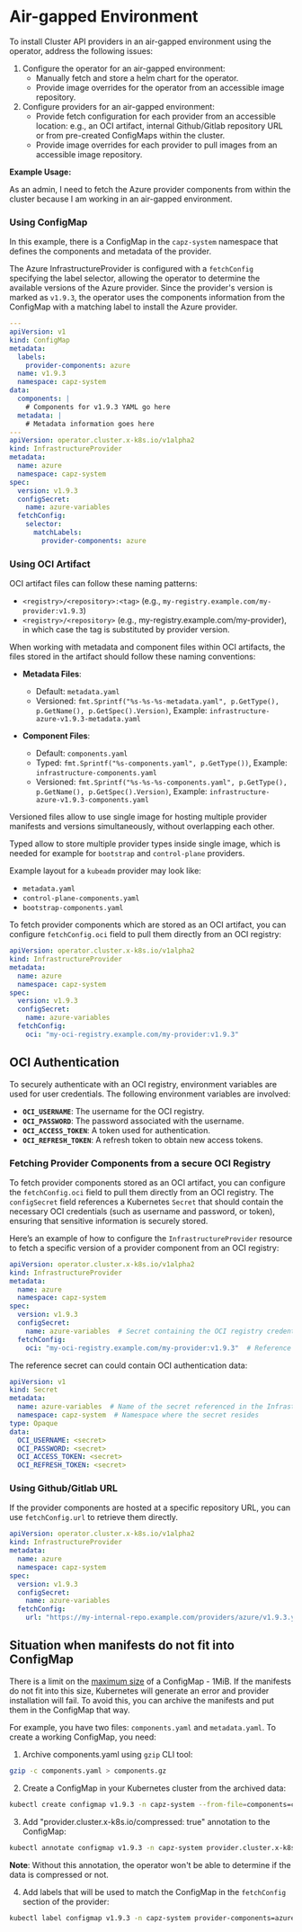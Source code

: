 # Air-gapped Environment

To install Cluster API providers in an air-gapped environment using the operator, address the following issues:

1. Configure the operator for an air-gapped environment:
   - Manually fetch and store a helm chart for the operator.
   - Provide image overrides for the operator from an accessible image repository.
2. Configure providers for an air-gapped environment:
   - Provide fetch configuration for each provider from an accessible location: e.g., an OCI artifact, internal Github/Gitlab repository URL or from pre-created ConfigMaps within the cluster.
   - Provide image overrides for each provider to pull images from an accessible image repository.

**Example Usage:**

As an admin, I need to fetch the Azure provider components from within the cluster because I am working in an air-gapped environment.

### Using ConfigMap

In this example, there is a ConfigMap in the `capz-system` namespace that defines the components and metadata of the provider.

The Azure InfrastructureProvider is configured with a `fetchConfig` specifying the label selector, allowing the operator to determine the available versions of the Azure provider. Since the provider's version is marked as `v1.9.3`, the operator uses the components information from the ConfigMap with a matching label to install the Azure provider.

```yaml
---
apiVersion: v1
kind: ConfigMap
metadata:
  labels:
    provider-components: azure
  name: v1.9.3
  namespace: capz-system
data:
  components: |
    # Components for v1.9.3 YAML go here
  metadata: |
    # Metadata information goes here
---
apiVersion: operator.cluster.x-k8s.io/v1alpha2
kind: InfrastructureProvider
metadata:
  name: azure
  namespace: capz-system
spec:
  version: v1.9.3
  configSecret:
    name: azure-variables
  fetchConfig:
    selector:
      matchLabels:
        provider-components: azure
```

### Using OCI Artifact

OCI artifact files can follow these naming patterns:

- `<registry>/<repository>:<tag>` (e.g., `my-registry.example.com/my-provider:v1.9.3`)
- `<registry>/<repository>` (e.g., my-registry.example.com/my-provider), in which case the tag is substituted by provider version.

When working with metadata and component files within OCI artifacts, the files stored in the artifact should follow these naming conventions:

- **Metadata Files**:
  - Default: `metadata.yaml`
  - Versioned: `fmt.Sprintf("%s-%s-%s-metadata.yaml", p.GetType(), p.GetName(), p.GetSpec().Version)`, Example: `infrastructure-azure-v1.9.3-metadata.yaml`

- **Component Files**:
  - Default: `components.yaml`
  - Typed: `fmt.Sprintf("%s-components.yaml", p.GetType())`, Example: `infrastructure-components.yaml`
  - Versioned: `fmt.Sprintf("%s-%s-%s-components.yaml", p.GetType(), p.GetName(), p.GetSpec().Version)`, Example: `infrastructure-azure-v1.9.3-components.yaml`

Versioned files allow to use single image for hosting multiple provider manifests and versions simultaneously, without overlapping each other.

Typed allow to store multiple provider types inside single image, which is needed for example for `bootstrap` and `control-plane` providers.

Example layout for a `kubeadm` provider may look like:
- `metadata.yaml`
- `control-plane-components.yaml`
- `bootstrap-components.yaml`

To fetch provider components which are stored as an OCI artifact, you can configure `fetchConfig.oci` field to pull them directly from an OCI registry:

```yaml
apiVersion: operator.cluster.x-k8s.io/v1alpha2
kind: InfrastructureProvider
metadata:
  name: azure
  namespace: capz-system
spec:
  version: v1.9.3
  configSecret:
    name: azure-variables
  fetchConfig:
    oci: "my-oci-registry.example.com/my-provider:v1.9.3"
```

## OCI Authentication

To securely authenticate with an OCI registry, environment variables are used for user credentials. The following environment variables are involved:

- **`OCI_USERNAME`**: The username for the OCI registry.
- **`OCI_PASSWORD`**: The password associated with the username.
- **`OCI_ACCESS_TOKEN`**: A token used for authentication.
- **`OCI_REFRESH_TOKEN`**: A refresh token to obtain new access tokens.

### Fetching Provider Components from a secure OCI Registry

To fetch provider components stored as an OCI artifact, you can configure the `fetchConfig.oci` field to pull them directly from an OCI registry. The `configSecret` field references a Kubernetes `Secret` that should contain the necessary OCI credentials (such as username and password, or token), ensuring that sensitive information is securely stored.

Here’s an example of how to configure the `InfrastructureProvider` resource to fetch a specific version of a provider component from an OCI registry:

```yaml
apiVersion: operator.cluster.x-k8s.io/v1alpha2
kind: InfrastructureProvider
metadata:
  name: azure
  namespace: capz-system
spec:
  version: v1.9.3
  configSecret:
    name: azure-variables  # Secret containing the OCI registry credentials
  fetchConfig:
    oci: "my-oci-registry.example.com/my-provider:v1.9.3"  # Reference to the OCI artifact (provider)
```

The reference secret can could contain OCI authentication data:

```yaml
apiVersion: v1
kind: Secret
metadata:
  name: azure-variables  # Name of the secret referenced in the InfrastructureProvider
  namespace: capz-system  # Namespace where the secret resides
type: Opaque
data:
  OCI_USERNAME: <secret>
  OCI_PASSWORD: <secret>
  OCI_ACCESS_TOKEN: <secret>
  OCI_REFRESH_TOKEN: <secret>
```

### Using Github/Gitlab URL

If the provider components are hosted at a specific repository URL, you can use `fetchConfig.url` to retrieve them directly.

```yaml
apiVersion: operator.cluster.x-k8s.io/v1alpha2
kind: InfrastructureProvider
metadata:
  name: azure
  namespace: capz-system
spec:
  version: v1.9.3
  configSecret:
    name: azure-variables
  fetchConfig:
    url: "https://my-internal-repo.example.com/providers/azure/v1.9.3.yaml"
```

## Situation when manifests do not fit into ConfigMap

There is a limit on the [maximum size](https://kubernetes.io/docs/concepts/configuration/configmap/#motivation) of a ConfigMap - 1MiB. If the manifests do not fit into this size, Kubernetes will generate an error and provider installation will fail. To avoid this, you can archive the manifests and put them in the ConfigMap that way.

For example, you have two files: `components.yaml` and `metadata.yaml`. To create a working ConfigMap, you need:

1. Archive components.yaml using `gzip` CLI tool:

```sh
gzip -c components.yaml > components.gz
```

2. Create a ConfigMap in your Kubernetes cluster from the archived data:

```sh
kubectl create configmap v1.9.3 -n capz-system --from-file=components=components.gz --from-file=metadata=metadata.yaml
```

3. Add "provider.cluster.x-k8s.io/compressed: true" annotation to the ConfigMap:

```sh
kubectl annotate configmap v1.9.3 -n capz-system provider.cluster.x-k8s.io/compressed=true
```

**Note**: Without this annotation, the operator won't be able to determine if the data is compressed or not.

4. Add labels that will be used to match the ConfigMap in the `fetchConfig` section of the provider:

```sh
kubectl label configmap v1.9.3 -n capz-system provider-components=azure
```
